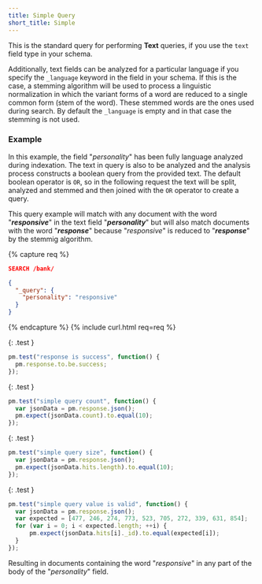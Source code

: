 ```yaml
---
title: Simple Query
short_title: Simple
---
```


This is the standard query for performing **Text** queries, if you use the
`text` field type in your schema.

Additionally, text fields can be analyzed for a particular language if you
specify the `_language` keyword in the field in your schema. If this is the
case, a stemming algorithm will be used to process a linguistic normalization
in which the variant forms of a word are reduced to a single common form
(stem of the word). These stemmed words are the ones used during search.
By default the `_language` is empty and in that case the stemming is not used.

### Example

In this example, the field "_personality_" has been fully language analyzed
during indexation. The text in query is also to be analyzed and the analysis
process constructs a boolean query from the provided text. The default boolean
operator is `OR`, so in the following request the text will be split, analyzed
and stemmed and then joined with the `OR` operator to create a query.

This query example will match with any document with the word "**_responsive_**"
in the text field "**_personality_**" but will also match documents with the
word "**_response_**" because "_responsive_" is reduced to "**_response_**" by
the stemmig algorithm.

{% capture req %}

```json
SEARCH /bank/

{
  "_query": {
    "personality": "responsive"
  }
}
```
{% endcapture %}
{% include curl.html req=req %}

{: .test }

```js
pm.test("response is success", function() {
  pm.response.to.be.success;
});
```

{: .test }

```js
pm.test("simple query count", function() {
  var jsonData = pm.response.json();
  pm.expect(jsonData.count).to.equal(10);
});
```

{: .test }

```js
pm.test("simple query size", function() {
  var jsonData = pm.response.json();
  pm.expect(jsonData.hits.length).to.equal(10);
});
```

{: .test }

```js
pm.test("simple query value is valid", function() {
  var jsonData = pm.response.json();
  var expected = [477, 246, 274, 773, 523, 705, 272, 339, 631, 854];
  for (var i = 0; i < expected.length; ++i) {
      pm.expect(jsonData.hits[i]._id).to.equal(expected[i]);
  }
});
```

Resulting in documents containing the word "_responsive_" in any part of the
body of the "_personality_" field.

